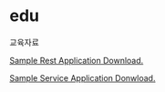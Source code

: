# edu
교육자료

[Sample Rest Application Download.](http://45.248.73.44/index.php/s/g9YPbTo74EJWaaL/download)

[Sample Service Application Donwload.](http://45.248.73.44/index.php/s/tGR9bx65tpMQSir/download)
